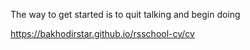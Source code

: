 The way to get started is to quit talking and begin doing

https://bakhodirstar.github.io/rsschool-cv/cv
